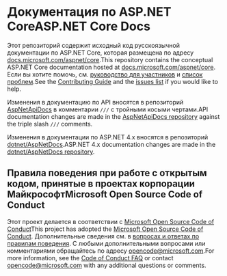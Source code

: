 # <a name="aspnet-core-docs"></a><span data-ttu-id="47293-101">Документация по ASP.NET Core</span><span class="sxs-lookup"><span data-stu-id="47293-101">ASP.NET Core Docs</span></span>

<span data-ttu-id="47293-102">Этот репозиторий содержит исходный код русскоязычной документации по ASP.NET Core, которая размещена по адресу [docs.microsoft.com/aspnet/core](https://docs.microsoft.com/aspnet/core).</span><span class="sxs-lookup"><span data-stu-id="47293-102">This repository contains the conceptual ASP.NET Core documentation hosted at [docs.microsoft.com/aspnet/core](https://docs.microsoft.com/aspnet/core).</span></span> <span data-ttu-id="47293-103">Если вы хотите помочь, см. [руководство для участников](CONTRIBUTING.md) и [список проблем](https://github.com/dotnet/AspNetCore.Docs/issues).</span><span class="sxs-lookup"><span data-stu-id="47293-103">See the [Contributing Guide](CONTRIBUTING.md) and the [issues list](https://github.com/dotnet/AspNetCore.Docs/issues) if you would like to help.</span></span>

<span data-ttu-id="47293-104">Изменения в документацию по API вносятся в репозиторий [AspNetApiDocs](https://github.com/dotnet/AspNetApiDocs) в комментарии `///` с тройными косыми чертами.</span><span class="sxs-lookup"><span data-stu-id="47293-104">API documentation changes are made in the [AspNetApiDocs repository](https://github.com/dotnet/AspNetApiDocs) against the triple slash `///` comments.</span></span>

<span data-ttu-id="47293-105">Изменения в документации по ASP.NET 4.x вносятся в репозиторий [dotnet/AspNetDocs](https://github.com/dotnet/AspNetDocs).</span><span class="sxs-lookup"><span data-stu-id="47293-105">ASP.NET 4.x documentation changes are made in the [dotnet/AspNetDocs repository](https://github.com/dotnet/AspNetDocs).</span></span>

## <a name="microsoft-open-source-code-of-conduct"></a><span data-ttu-id="47293-106">Правила поведения при работе с открытым кодом, принятые в проектах корпорации Майкрософт</span><span class="sxs-lookup"><span data-stu-id="47293-106">Microsoft Open Source Code of Conduct</span></span>

<span data-ttu-id="47293-107">Этот проект делается в соответствии с [Microsoft Open Source Code of Conduct](https://opensource.microsoft.com/codeofconduct/)</span><span class="sxs-lookup"><span data-stu-id="47293-107">This project has adopted the [Microsoft Open Source Code of Conduct](https://opensource.microsoft.com/codeofconduct/).</span></span>
<span data-ttu-id="47293-108">Дополнительные сведения см. в [вопросах и ответах по правилам поведения](https://opensource.microsoft.com/codeofconduct/faq/). С любыми дополнительными вопросами или комментариями обращайтесь по адресу [opencode@microsoft.com](mailto:opencode@microsoft.com).</span><span class="sxs-lookup"><span data-stu-id="47293-108">For more information, see the [Code of Conduct FAQ](https://opensource.microsoft.com/codeofconduct/faq/) or contact [opencode@microsoft.com](mailto:opencode@microsoft.com) with any additional questions or comments.</span></span>